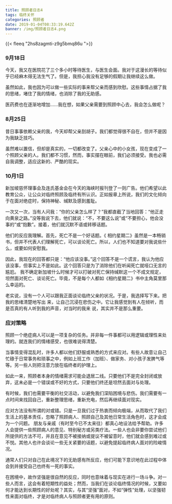 ```yaml
---
title: 照顾者日志4
tags: 临终关怀
categories: 照顾者
date: 2019-01-04T08:33:19.642Z
banner: /img/照顾者日志4.png
---
```

{{< fleeq "2hs8zagmti-z9g5bmq86u ">}}
### 9月18日
今天，我又在医院花了三个多小时等待医生，与医生会面。我对于这漫长的等待似乎已经麻木得无法生气了。但是，我担心我没有足够的假期让我继续这么做。

虽然如此，我也因为可以做一些实际的事来帮父亲而感到欣慰。这些事情占据了我的思绪，堵住了我的情绪，也消除了我的无助感。

医药费也在逐渐地增加……我在想，如果父亲需要到照顾中心去，我会怎么做呢？

### 8月25日
昔日事事依赖父亲的我，今天却帮父亲刮胡子。我们都觉得很不自在，但并不是因为我缺乏技巧。

虽然难以置信，但却是真实的，一切都改变了。父亲心中的小女孩，现在变成了一个照顾父亲的人。我们都不习惯，然而，事实摆在眼前，我们必须接受。我也必需自我调整，适应这新的、严酷的现实。

### 10月1日

新加坡慈怀理事会及连氏基金会在今天的海峡时报刊登了一则广告。他们希望以此教育公众，让公众对临终照顾及临终有所认识。正如报章上所说，我们的文化倾向于在面对绝症时，保持神秘、缄默及感到羞耻。

一次又一次，当有人问我：“你的父亲怎么样了？”我都直截了当地回答：“他正走向黄泉之路。”没等我说下去，他们就说：“不，不要这么说”或“不要担心，他会没事的”或“抱歉”。接着，他们就沉默不语或转移话题。

他们的反应我理解。首先，死亡不是一个好话题。《 相约星期二》虽然是一本畅销书，但并不代表人们理解死亡，可以谈论死亡。所以，人们也不知道要对我说些什么，或要如何安慰我。

因此，我现在的回答都只是：“他应该没事。”这个回答不是一个谎言，我认为他应该没事，但事实上不是如此。这个回答只是为了消除他们在听闻死亡就哑口无言的尴尬。
我不确定新加坡什么时候才可以打破对死亡保持缄默这一个不成文规定，坦然面对死亡、谈论死亡。毕竟，不是每个人都如《相约星期二》书中主角莫里那么幸运的。

老实说，没有一个人可以跟我正面谈论临终父亲的状况。于是，我选择写下来。把我的思绪清楚地写出 来，让自己沉浸在悲伤之中。它让我感觉到有人在倾听，而是否真的有人听到我的声音，对当时的我来 说，其实并不是那么重要。

### 应对策略
照顾一个绝症病人可以是一项复杂的任务。并非每一件事都可以用逻辑或理性来处理的。就连我们的情绪感受，也很难说得清楚。

当事情变得混乱时，许多人都以他们舒服或熟悉的方式来应对。有些人故意让自己忙碌于日常事务和琐事之中，例如上班工作（加班）、做家务、对小孩子发脾气等等。另一些人则把注意力放在临终者的护理上。

如此一来，照顾者本身的情绪需求可能会退居二线。只要他们不是完全封闭或放弃，这未必是一个错误或不好的方式，只要他们终还是坦然去面对与处理。

有时候，我们也需要平衡的社交活动，以避免我们深陷困境与悲伤。我们需要有一点时间来找回自己，重新整理思绪，重新充电，然后再继续面对现实。

应对方法没有所谓的对或错。只是一旦我们过于热衷而倾向极端，从而取代了我们生活上的基本责任，忽略了照顾病人、照顾自己及其他日常生活角色时，这才会成为一个问题。
朋友与亲戚（有时至今已不太来往）都真心地设法给予帮助。许多人会提供一些照顾病人的意见、特别秘方或另类疗法。一些人也会非要你尝试他们所提供的方法不可，并且在意见不被接纳或提议不被留意时，他们就会感到难过或不悦。其他人也许会谈论一些无关紧要的话题，以避免提起临终病人面对的险峻情况。

通常人们只对自己在此境况下的无助感有所反应，他们可能下意识地在此过程中体会到并接受自己也终有一死的事实。

在困境中，故作坚强是很自然的反应，同时也意味着与现实在进行一场斗争。对一些人而言，这会有着短期性的益处；然而，当我们在谈论临终情况的时候，又要如何才能达到长期性的好处呢？其实，与其“坚强”面对，不如“弹性”处理，以坚强韧性来面对临终，才是对临终病人与照顾者更有用的原则。
